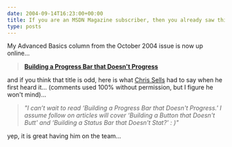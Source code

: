 ```yaml
---
date: 2004-09-14T16:23:00+00:00
title: If you are an MSDN Magazine subscriber, then you already saw this&#8230;.
type: posts
---
```

My Advanced Basics column from the October 2004 issue is now up online...

> **[Building a Progress Bar that Doesn't Progress](http://msdn.microsoft.com/msdnmag/issues/04/10/AdvancedBasics/default.aspx)**

and if you think that title is odd, here is what [Chris Sells](http://www.sellsbrothers.com) had to say when he first heard it... (comments used 100% without permission, but I figure he won't mind)...

> _"I can’t wait to read &#8216;Building a Progress Bar that Doesn't Progress.' I assume follow on articles will cover &#8216;Building a Button that Doesn't Butt' and &#8216;Building a Status Bar that Doesn't Stat?' : )"_

yep, it is great having him on the team...

